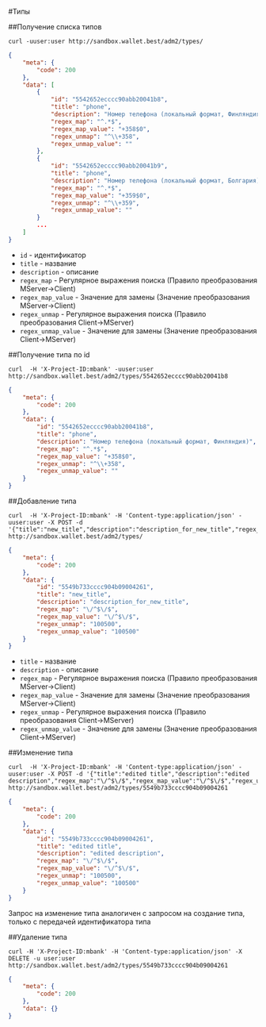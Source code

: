 #Типы



##Получение списка типов

```shell
curl -uuser:user http://sandbox.wallet.best/adm2/types/
```

```json
{
    "meta": {
        "code": 200
    },
    "data": [
        {
            "id": "5542652ecccc90abb20041b8",
            "title": "phone",
            "description": "Номер телефона (локальный формат, Финляндия)",
            "regex_map": "^.*$",
            "regex_map_value": "+358$0",
            "regex_unmap": "^\\+358",
            "regex_unmap_value": ""
        },
        {
            "id": "5542652ecccc90abb20041b9",
            "title": "phone",
            "description": "Номер телефона (локальный формат, Болгария)",
            "regex_map": "^.*$",
            "regex_map_value": "+359$0",
            "regex_unmap": "^\\+359",
            "regex_unmap_value": ""
        }
        ...
    ]
}
```

* `id` - идентификатор
* `title` - название
* `description` - описание
* `regex_map` - Регулярное выражения поиска (Правило преобразования MServer&rarr;Client)
* `regex_map_value` - Значение для замены (Значение преобразования MServer&rarr;Client)
* `regex_unmap` - Регулярное выражения поиска (Правило преобразования Client&rarr;MServer)
* `regex_unmap_value` - Значение для замены (Значение преобразования Client&rarr;MServer)

##Получение типа по id

```shell
curl  -H 'X-Project-ID:mbank' -uuser:user http://sandbox.wallet.best/adm2/types/5542652ecccc90abb20041b8
```

```json
{
    "meta": {
        "code": 200
    },
    "data": {
        "id": "5542652ecccc90abb20041b8",
        "title": "phone",
        "description": "Номер телефона (локальный формат, Финляндия)",
        "regex_map": "^.*$",
        "regex_map_value": "+358$0",
        "regex_unmap": "^\\+358",
        "regex_unmap_value": ""
    }
}
```

##Добавление типа

```shell
curl  -H 'X-Project-ID:mbank' -H 'Content-type:application/json' -uuser:user -X POST -d '{"title":"new_title","description":"description_for_new_title","regex_map":"\/^$\/$","regex_map_value":"\/^$\/$","regex_unmap":"100500","regex_unmap_value":"100500"}' http://sandbox.wallet.best/adm2/types/
```

```json
{
    "meta": {
        "code": 200
    },
    "data": {
        "id": "5549b733cccc904b09004261",
        "title": "new_title",
        "description": "description_for_new_title",
        "regex_map": "\/^$\/$",
        "regex_map_value": "\/^$\/$",
        "regex_unmap": "100500",
        "regex_unmap_value": "100500"
    }
}
```

* `title` - название
* `description` - описание
* `regex_map` - Регулярное выражения поиска (Правило преобразования MServer&rarr;Client)
* `regex_map_value` - Значение для замены (Значение преобразования MServer&rarr;Client)
* `regex_unmap` - Регулярное выражения поиска (Правило преобразования Client&rarr;MServer)
* `regex_unmap_value` - Значение для замены (Значение преобразования Client&rarr;MServer)

##Изменение типа

```shell
curl  -H 'X-Project-ID:mbank' -H 'Content-type:application/json' -uuser:user -X POST -d '{"title":"edited title","description":"edited description","regex_map":"\/^$\/$","regex_map_value":"\/^$\/$","regex_unmap":"100500","regex_unmap_value":"100500"}' http://sandbox.wallet.best/adm2/types/5549b733cccc904b09004261

```

```json
{
    "meta": {
        "code": 200
    },
    "data": {
        "id": "5549b733cccc904b09004261",
        "title": "edited title",
        "description": "edited description",
        "regex_map": "\/^$\/$",
        "regex_map_value": "\/^$\/$",
        "regex_unmap": "100500",
        "regex_unmap_value": "100500"
    }
}
```

Запрос на изменение типа аналогичен с запросом на создание типа, только с передачей идентификатора типа

##Удаление типа

```shell
curl -H 'X-Project-ID:mbank' -H 'Content-type:application/json' -X DELETE -u user:user http://sandbox.wallet.best/adm2/types/5549b733cccc904b09004261
```

```json
{
    "meta": {
        "code": 200
    },
    "data": {}
}
```
